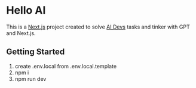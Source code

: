 # Hello AI

This is a [Next.js](https://nextjs.org/) project created to solve [AI Devs](https://www.aidevs.pl/) tasks and tinker with GPT and Next.js.

## Getting Started

1. create .env.local from .env.local.template
2. npm i
3. npm run dev
